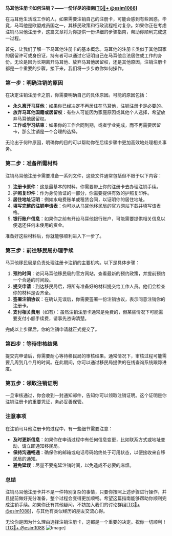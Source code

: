 **马耳他注册卡如何注销？——一份详尽的指南[[TG💪+ @esim1088](https://t.me/s/esim1088)]**

在马耳他生活或工作的人，如果需要注销自己的注册卡，可能会感到有些困惑。毕竟，马耳他是欧盟成员国之一，其移民政策和行政流程相对复杂。如果你正在考虑注销马耳他注册卡，这篇文章将为你提供一份详细的步骤指南，帮助你顺利完成这一过程。

首先，让我们了解一下马耳他注册卡的基本概念。马耳他的注册卡类似于其他国家的居留许可或身份证，持有者可以通过它证明自己在马耳他合法居住或工作的身份。无论是因为长期离开马耳他、放弃马耳他居留权，还是其他原因，注销注册卡都是一个重要的步骤。接下来，我们将一步步教你如何操作。

### 第一步：明确注销的原因

在决定注销注册卡之前，你需要明确自己的具体原因。可能的原因包括：

- **永久离开马耳他**：如果你已经决定不再居住在马耳他，注销注册卡是必要的。
- **放弃马耳他国籍或居留权**：有些人可能因为家庭原因或其他个人选择，希望放弃马耳他居留权。
- **工作或学习结束**：如果你的工作合同到期，或者学业完成，而不再需要居留卡，那么注销是一个合理的选择。

无论出于何种原因，明确你的目的可以帮助你在后续步骤中更加高效地处理相关事务。

### 第二步：准备所需材料

注销马耳他注册卡需要准备一系列文件，这些文件通常包括但不限于以下内容：

1. **注册卡原件**：这是最基本的材料，你需要带上你的注册卡去办理注销手续。
2. **护照复印件**：作为身份验证的一部分，你需要提供有效的护照复印件。
3. **居住地址证明**：例如水电费账单或租赁合同，以证明你的居住地址。
4. **填写完整的注销申请表**：你可以从马耳他移民局的官方网站下载并填写该表格。
5. **银行账户信息**：如果你之前有开设马耳他银行账户，可能需要提供相关信息以便退还任何未使用的资金。

准备好这些材料后，你就能够顺利进入下一步了。

### 第三步：前往移民局办理手续

马耳他移民局是负责处理注册卡注销的主要机构。以下是具体步骤：

1. **预约时间**：访问马耳他移民局的官方网站，查看最新的预约政策，并提前预约一个合适的时间段。
2. **提交申请**：到达移民局后，将所有准备好的材料提交给工作人员。他们会检查你的材料是否齐全。
3. **签署注销协议**：在确认无误后，你需要签署一份注销协议，表示同意注销你的注册卡。
4. **支付相关费用**（如有）：虽然注销注册卡通常是免费的，但某些情况下可能需要支付小额手续费，请事先咨询清楚。

完成以上步骤后，你的注销申请就正式提交了。

### 第四步：等待审核结果

提交完申请后，你需要耐心等待移民局的审核结果。通常情况下，审核过程可能需要几周到几个月的时间。在此期间，你可以通过移民局提供的在线查询系统跟踪进度。

### 第五步：领取注销证明

一旦审核通过，你会收到一封通知邮件，告知你可以领取注销证明。这个证明是你注销注册卡的重要凭证，务必妥善保管。

### 注意事项

在注销马耳他注册卡的过程中，有一些细节需要注意：

- **及时更新信息**：如果你在申请过程中有任何信息变更，比如联系方式或地址变动，请立即通知移民局。
- **保持沟通畅通**：确保你的邮箱或电话号码始终处于可用状态，以便接收来自移民局的通知。
- **避免延误**：尽量不要拖延注销时间，以免造成不必要的麻烦。

### 总结

注销马耳他注册卡并不是一件特别复杂的事情，只要你按照上述步骤进行操作，并且提前做好充分准备，整个过程会变得更加顺畅。希望这篇指南能够帮助你顺利完成注销手续。如果你还有其他疑问，不妨加入我们的讨论群组[[TG💪+ @esim1088](https://t.me/s/esim1088)]，与其他有类似经历的朋友交流心得。

无论你是因为什么理由选择注销注册卡，这都是一个重要的决定。祝你一切顺利！[[TG💪+ @esim1088](https://t.me/s/esim1088) ![Image](https://i.postimg.cc/4NQfJmqS/Snipaste-2025-05-13-00-14-12.png)]